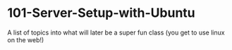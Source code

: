 101-Server-Setup-with-Ubuntu
============================

A list of topics into what will later be a super fun class (you get to use linux on the web!) 

